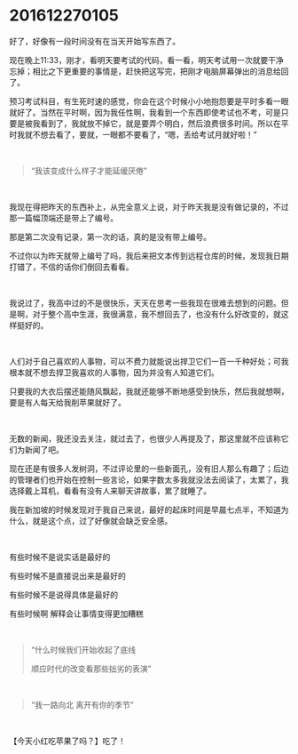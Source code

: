 # 201612270105

好了，好像有一段时间没有在当天开始写东西了。

现在晚上11:33，刚才，看明天要考试的代码，看一看，明天考试用一次就要干净忘掉；相比之下更重要的事情是，赶快把这写完，把刚才电脑屏幕弹出的消息给回了。

预习考试科目，有生死时速的感觉，你会在这个时候小小地抱怨要是平时多看一眼就好了。当然在平时啊，因为我任性啊，我看到一个东西即使考试也不考，可是只要是被我看到了，我就放不掉它，就是要弄个明白，然后浪费很多时间。所以在平时我就不想去看了，要就，一眼都不要看了，“嗯，丢给考试月就好啦！”

<br/>

> “我该变成什么样子才能延缓厌倦”

<br/>

我现在得把昨天的东西补上，从完全意义上说，对于昨天我是没有做记录的，不过那一篇幅顶端还是带上了编号。

那是第二次没有记录，第一次的话，真的是没有带上编号。

不过你以为昨天就带上编号了吗，我后来把文本传到远程仓库的时候，发现我日期打错了，不信的话你们倒回去看看。

<br/>

我说过了，我高中过的不是很快乐，天天在思考一些我现在很难去想到的问题。但是啊，对于整个高中生涯，我很满意，我不想回去了，也没有什么好改变的，就这样挺好的。

<br/>

人们对于自己喜欢的人事物，可以不费力就能说出捍卫它们一百一千种好处；可我根本就不想去捍卫我喜欢的人事物，因为并没有人知道它们。

只要我的大衣后摆还能随风飘起，我就还能够不断地感受到快乐，然后我就想啊，要是有人每天给我削苹果就好了。

<br/>

无数的新闻，我还没去关注，就过去了，也很少人再提及了，那这里就不应该称它们为新闻了吧。

现在还是有很多人发树洞，不过评论里的一些新面孔，没有旧人那么有趣了；后边的管理者们也开始在控制一些言论，如果字数太多我就没法去阅读了，太累了，我选择戴上耳机，看看有没有人来聊天讲故事，累了就睡了。

我在新加坡的时候发现对于我自己来说，最好的起床时间是早晨七点半，不知道为什么，就是这个点，过了好像就会缺乏安全感。

<br/>

有些时候不是说实话是最好的

有些时候不是直接说出来是最好的

有些时候不是说得具体是最好的

有些时候啊 解释会让事情变得更加糟糕

<br/>

> “什么时候我们开始收起了底线
>
> 顺应时代的改变看那些拙劣的表演”

<br/>

> “我一路向北 离开有你的季节”

<br/>

【今天小红吃苹果了吗？】吃了！
